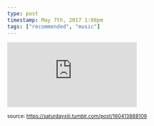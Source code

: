 ```yaml
---
type: post
timestamp: May 7th, 2017 1:08pm
tags: ["recommended", "music"]
---
```

<embed type="audio/mpeg" src="https://bandcamp.com/stream_redirect?enc=mp3-128&amp;track_id=2611108810&amp;ts=1618890940&amp;t=a5da6ed7f509c9c43273386ee88c24191f7e87fe"></embed>
  
<small>source: https://saturdayxiii.tumblr.com/post/160413888109</small>